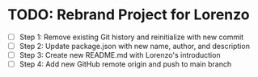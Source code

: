 # TODO: Rebrand Project for Lorenzo

- [ ] Step 1: Remove existing Git history and reinitialize with new commit
- [ ] Step 2: Update package.json with new name, author, and description
- [ ] Step 3: Create new README.md with Lorenzo's introduction
- [ ] Step 4: Add new GitHub remote origin and push to main branch
